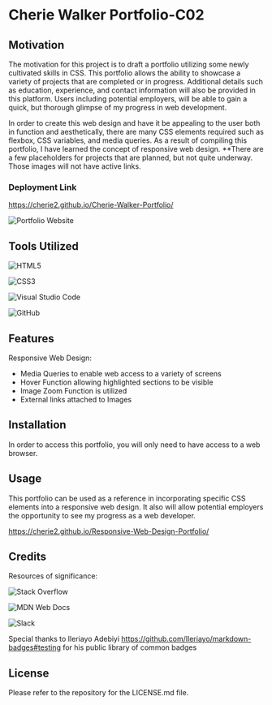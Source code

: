 # Cherie Walker Portfolio-C02

## Motivation

The motivation for this project is to draft a portfolio utilizing some newly cultivated skills in CSS. This portfolio allows the ability to showcase a variety of projects that are completed or in progress. Additional details such as education, experience, and contact information will also be provided in this platform. Users including potential employers, will be able to gain a quick, but thorough glimpse of my progress in web development. 

In order to create this web design and have it be appealing to the user both in function and aesthetically, there are many CSS elements required such as flexbox, CSS variables, and media queries. As a result of compiling this portfolio, I have learned the concept of responsive web design. 
**There are a few placeholders for projects that are planned, but not quite underway. Those images will not have active links.

### Deployment Link

https://cherie2.github.io/Cherie-Walker-Portfolio/

![Portfolio Website](assets/images/CherieWalkerPortfolio.gif)

## Tools Utilized

![HTML5](https://img.shields.io/badge/html5-%23E34F26.svg?style=for-the-badge&logo=html5&logoColor=white)

![CSS3](https://img.shields.io/badge/css3-%231572B6.svg?style=for-the-badge&logo=css3&logoColor=white)

![Visual Studio Code](https://img.shields.io/badge/Visual%20Studio%20Code-0078d7.svg?style=for-the-badge&logo=visual-studio-code&logoColor=white)

![GitHub](https://img.shields.io/badge/github-%23121011.svg?style=for-the-badge&logo=github&logoColor=white)


## Features

Responsive Web Design:

  * Media Queries to enable web access to a variety of screens
  * Hover Function allowing highlighted sections to be visible
  * Image Zoom Function is utilized 
  * External links attached to Images 

## Installation

In order to access this portfolio, you will only need to have access to a web browser.

## Usage

This portfolio can be used as a reference in incorporating specific CSS elements into a responsive web design. It also will allow potential employers the opportunity to see my progress as a web developer.

https://cherie2.github.io/Responsive-Web-Design-Portfolio/

## Credits

Resources of significance:

![Stack Overflow](https://img.shields.io/badge/-Stackoverflow-FE7A16?style=for-the-badge&logo=stack-overflow&logoColor=white)

![MDN Web Docs](https://img.shields.io/badge/MDN_Web_Docs-black?style=for-the-badge&logo=mdnwebdocs&logoColor=white)

![Slack](https://img.shields.io/badge/Slack-4A154B?style=for-the-badge&logo=slack&logoColor=white)

Special thanks to Ileriayo Adebiyi https://github.com/Ileriayo/markdown-badges#testing for his public library of common badges

## License

Please refer to the repository for the LICENSE.md file.





